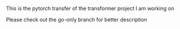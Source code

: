 This is the pytorch transfer of the transformer project I am working on

Please check out the go-only branch for better description